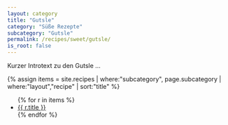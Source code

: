 ```yaml
---
layout: category
title: "Gutsle"
category: "Süße Rezepte"
subcategory: "Gutsle"
permalink: /recipes/sweet/gutsle/
is_root: false
---
```


<p>Kurzer Introtext zu den Gutsle …</p>

{% assign items = site.recipes
  | where:"subcategory", page.subcategory
  | where:"layout","recipe"
  | sort:"title" %}

<ul>
{% for r in items %}
  <li><a href="{{ r.url | relative_url }}">{{ r.title }}</a></li>
{% endfor %}
</ul>

